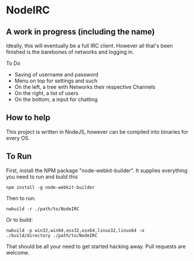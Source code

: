 NodeIRC
====================

A work in progress (including the name)
---------------------

Ideally, this will eventually be a full IRC client.
However all that's been finished is the barebones of networks and logging in.

To Do
- Saving of username and password
- Menu on top for settings and such
- On the left, a tree with Networks their respective Channels
- On the right, a list of users
- On the bottom, a input for chatting

How to help
---------------------
This project is written in NodeJS, however can be compiled into binaries for every OS.


To Run
---------------------
First, install the NPM package "node-webkit-builder". It supplies everything you need to run and build this

    npm install -g node-webkit-builder

Then to run:

    nwbuild -r ./path/to/NodeIRC

Or to build:

    nwbuild -p win32,win64,osx32,osx64,linux32,linux64 -o ./build/directory ./path/to/NodeIRC

That should be all your need to get started hacking away. Pull requests are welcome.